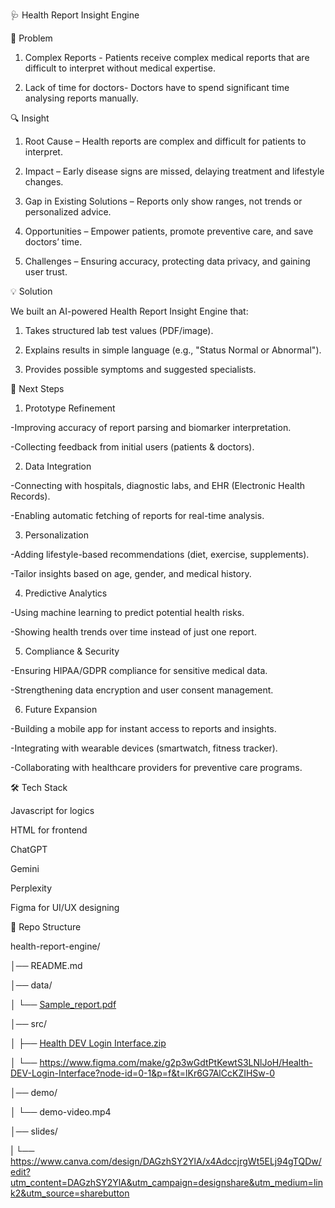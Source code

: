 🩺 Health Report Insight Engine

📌 Problem

1. Complex Reports - Patients receive complex medical reports that are difficult to interpret without medical expertise.

2. Lack of time for doctors- Doctors have to spend significant time analysing reports manually.

🔍 Insight

1. Root Cause – Health reports are complex and difficult for patients to interpret.

2. Impact – Early disease signs are missed, delaying treatment and lifestyle changes.

3. Gap in Existing Solutions – Reports only show ranges, not trends or personalized advice.

4. Opportunities – Empower patients, promote preventive care, and save doctors’ time.

5. Challenges – Ensuring accuracy, protecting data privacy, and gaining user trust.

💡 Solution

 We built an AI-powered Health Report Insight Engine that:

1. Takes structured lab test values (PDF/image).

2. Explains results in simple language (e.g., "Status Normal or Abnormal").

3. Provides possible symptoms and suggested specialists.











🚀 Next Steps

1. Prototype Refinement

-Improving accuracy of report parsing and biomarker interpretation.

-Collecting feedback from initial users (patients & doctors).

2. Data Integration

-Connecting with hospitals, diagnostic labs, and EHR (Electronic Health Records).

-Enabling automatic fetching of reports for real-time analysis.

3. Personalization

-Adding lifestyle-based recommendations (diet, exercise, supplements).

-Tailor insights based on age, gender, and medical history.

4. Predictive Analytics

-Using machine learning to predict potential health risks.

-Showing health trends over time instead of just one report.

5. Compliance & Security

-Ensuring HIPAA/GDPR compliance for sensitive medical data.

-Strengthening data encryption and user consent management.

6. Future Expansion

-Building a mobile app for instant access to reports and insights.

-Integrating with wearable devices (smartwatch, fitness tracker).

-Collaborating with healthcare providers for preventive care programs.

🛠️ Tech Stack

Javascript for logics

HTML for frontend

ChatGPT

Gemini

Perplexity

Figma for UI/UX designing


📂 Repo Structure

health-report-engine/

│── README.md

│── data/

│   └── [Sample_report.pdf](https://github.com/user-attachments/files/22450080/John_Doe_report.pdf)

│── src/

│   ├── [Health DEV Login Interface.zip](https://github.com/user-attachments/files/22450010/Health.DEV.Login.Interface.zip)

│   └── https://www.figma.com/make/g2p3wGdtPtKewtS3LNlJoH/Health-DEV-Login-Interface?node-id=0-1&p=f&t=lKr6G7AlCcKZIHSw-0

│── demo/

│   └── demo-video.mp4

│── slides/

|   └── https://www.canva.com/design/DAGzhSY2YlA/x4AdccjrgWt5ELj94gTQDw/edit?utm_content=DAGzhSY2YlA&utm_campaign=designshare&utm_medium=link2&utm_source=sharebutton 
